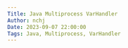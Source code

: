 ```yaml
---
Title: Java Multiprocess VarHandler
Author: nchj
Date: 2023-09-07 22:00:00
Tags: Java, Multiprocess, VarHandler
---
```

